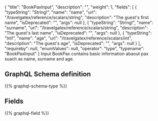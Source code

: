 {
  "title": "BookPaxInput",
  "description": "",
  "weight": 1,
  "fields": [
    {
      "typeString": "String!",
      "name": "name",
      "url": "/travelgatex/reference/scalars/string",
      "description": "The guest's first  name",
      "isDeprecated": "",
      "args": null
    },
    {
      "typeString": "String!",
      "name": "surname",
      "url": "/travelgatex/reference/scalars/string",
      "description": "The guest's last name",
      "isDeprecated": "",
      "args": null
    },
    {
      "typeString": "Int!",
      "name": "age",
      "url": "/travelgatex/reference/scalars/int",
      "description": "The guest's age",
      "isDeprecated": "",
      "args": null
    }
  ],
  "requireby": null,
  "enumValues": null,
  "operator": "type",
  "typename": "BookPaxInput"
}
Input BookPax contains basic information abaout pax suach as name, surname and age.
## GraphQL Schema definition

{{% graphql-schema-type %}}

## Fields

{{% graphql-field %}}
